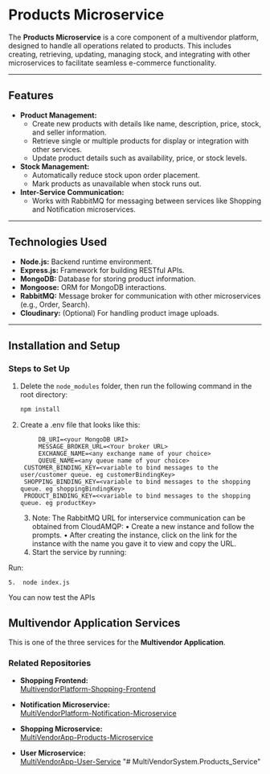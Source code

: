 
# Products Microservice

The **Products Microservice** is a core component of a multivendor platform, designed to handle all operations related to products. This includes creating, retrieving, updating, managing stock, and integrating with other microservices to facilitate seamless e-commerce functionality.

---

## Features

- **Product Management:**
  - Create new products with details like name, description, price, stock, and seller information.
  - Retrieve single or multiple products for display or integration with other services.
  - Update product details such as availability, price, or stock levels.
- **Stock Management:**
  - Automatically reduce stock upon order placement.
  - Mark products as unavailable when stock runs out.
- **Inter-Service Communication:**
  - Works with RabbitMQ for messaging between services like Shopping and Notification microservices.

---

## Technologies Used

- **Node.js:** Backend runtime environment.
- **Express.js:** Framework for building RESTful APIs.
- **MongoDB:** Database for storing product information.
- **Mongoose:** ORM for MongoDB interactions.
- **RabbitMQ:** Message broker for communication with other microservices (e.g., Order, Search).
- **Cloudinary:** (Optional) For handling product image uploads.

---

## Installation and Setup

### Steps to Set Up

1. Delete the `node_modules` folder, then run the following command in the root directory:
   ```bash
   npm install

2. Create a .env file that looks like this:
   
		    DB_URI=<your MongoDB URI>
		    MESSAGE_BROKER_URL=<Your broker URL>
		    EXCHANGE_NAME=<any exchange name of your choice>
		    QUEUE_NAME=<any queue name of your choice>
        CUSTOMER_BINDING_KEY=<variable to bind messages to the user/customer queue. eg customerBindingKey>
        SHOPPING_BINDING_KEY=<variable to bind messages to the shopping queue. eg shoppingBindingKey>
        PRODUCT_BINDING_KEY=<<variable to bind messages to the shopping queue. eg productKey>


	



	3.	Note:
The RabbitMQ URL for interservice communication can be obtained from CloudAMQP:
	•	Create a new instance and follow the prompts.
	•	After creating the instance, click on the link for the instance with the name you gave it to view and copy the URL.
	4.	Start the service by running:

Run:


	5.	node index.js


You can now test the APIs

## Multivendor Application Services

This is one of the three services for the **Multivendor Application**.  

### Related Repositories

- **Shopping Frontend:**  
  [MultivendorPlatform-Shopping-Frontend](https://github.com/haariswaqas/MultivendorPlatform-Shopping-Frontend)

- **Notification Microservice:**  
  [MultiVendorPlatform-Notification-Microservice](https://github.com/samuel2l/MultiVendorPlatform-Notification-Microservice)

- **Shopping Microservice:**  
  [MultiVendorApp-Products-Microservice](https://github.com/samuel2l/MultivendorPlatform-Shopping-Service)

- **User Microservice:**  
  [MultiVendorApp-User-Service](https://github.com/samuel2l/MultiVendorApp-User-Service)
"# MultiVendorSystem.Products_Service" 
